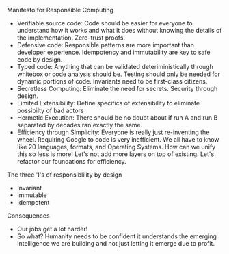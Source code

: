 Manifesto for Responsible Computing

- Verifiable source code: Code should be easier for everyone to understand how it works and what it does without knowing the details of the implementation. Zero-trust proofs.
- Defensive code: Responsible patterns are more important than developer experience. Idempotency and immutability are key to safe code by design.
- Typed code: Anything that can be validated deteriministically through whitebox or code analysis should be. Testing should only be needed for dynamic portions of code. Invariants need to be first-class citizens.
- Secretless Computing: Eliminate the need for secrets. Security through design.
- Limited Extensibility: Define specifics of extensibility to eliminate possibilty of bad actors
- Hermetic Execution: There should be no doubt about if run A and run B separated by decades ran exactly the same.
- Efficiency through Simplicity: Everyone is really just re-inventing the wheel. Requiring Google to code is very inefficient. We all have to know like 20 languages, formats, and Operating Systems. How can we unify this so less is more! Let's not add more layers on top of existing. Let's refactor our foundations for efficiency.

The three 'I's of responsiblility by design
- Invariant
- Immutable
- Idempotent

Consequences
- Our jobs get a lot harder!
- So what? Humanity needs to be confident it understands the emerging intelligence we are building and not just letting it emerge due to profit.